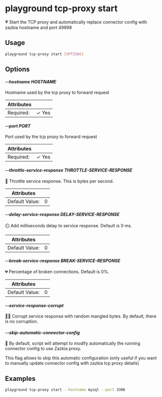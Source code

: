 # playground tcp-proxy start

💗 Start the TCP proxy and automatically replace connector config with zazkia hostname and port 49998

## Usage

```bash
playground tcp-proxy start [OPTIONS]
```

## Options

#### *--hostname HOSTNAME*

Hostname used by the tcp proxy to forward request

| Attributes      | &nbsp;
|-----------------|-------------
| Required:       | ✓ Yes

#### *--port PORT*

Port used by the tcp proxy to forward request

| Attributes      | &nbsp;
|-----------------|-------------
| Required:       | ✓ Yes

#### *--throttle-service-response THROTTLE-SERVICE-RESPONSE*

🐌 Throttle service response. This is bytes per second.

| Attributes      | &nbsp;
|-----------------|-------------
| Default Value:  | 0

#### *--delay-service-response DELAY-SERVICE-RESPONSE*

⏲️ Add milliseconds delay to service response. Default is 0 ms.

| Attributes      | &nbsp;
|-----------------|-------------
| Default Value:  | 0

#### *--break-service-response BREAK-SERVICE-RESPONSE*

💔 Percentage of broken connections. Default is 0%.

| Attributes      | &nbsp;
|-----------------|-------------
| Default Value:  | 0

#### *--service-response-corrupt*

🦹‍♂️ Corrupt service response with random mangled bytes. By default, there is no corruption.

#### *--skip-automatic-connector-config*

🤖 By default, script will attempt to modify automatically the running connector config to use Zazkia proxy.  
  
This flag allows to skip this automatic configuration (only useful if you want to manually update connector config with zazkia tcp proxy details)

## Examples

```bash
playground tcp-proxy start --hostname mysql --port 3306
```


